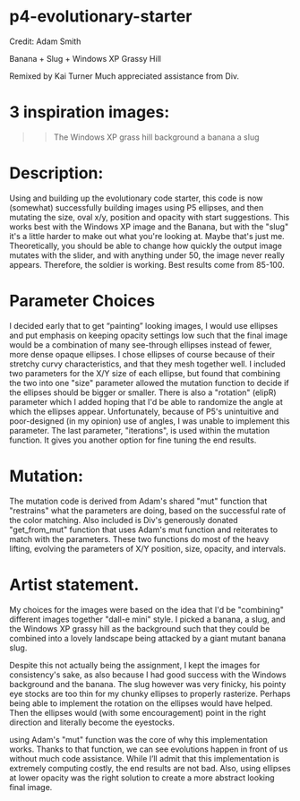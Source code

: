 # p4-evolutionary-starter

Credit: Adam Smith

Banana + Slug + Windows XP Grassy Hill

Remixed by Kai Turner
    Much appreciated assistance from Div.

# 3 inspiration images:

>> The Windows XP grass hill background
>> a banana
>> a slug

# Description:
 
Using and building up the evolutionary code starter, this code is now (somewhat) successfully building images using P5 ellipses, and then mutating the size, oval x/y, position and opacity with start suggestions. This works best with the Windows XP image and the Banana, but with the "slug" it's a little harder to make out what you're looking at. Maybe that's just me. Theoretically, you should be able to change how quickly the output image mutates with the slider, and with anything under 50, the image never really appears. Therefore, the soldier is working. Best results come from 85-100.
 
# Parameter Choices
 
I decided early that to get “painting” looking images, I would use ellipses and put emphasis on keeping opacity settings low such that the final image would be a combination of many see-through ellipses instead of fewer, more dense opaque ellipses. I chose ellipses of course because of their stretchy curvy characteristics, and that they mesh together well. I included two parameters for the X/Y size of each ellipse, but found that combining the two into one "size" parameter allowed the mutation function to decide if the ellipses should be bigger or smaller. There is also a "rotation" (elipR) parameter which I added hoping that I'd be able to randomize the angle at which the ellipses appear. Unfortunately, because of P5's unintuitive and poor-designed (in my opinion) use of angles, I was unable to implement this parameter. The last parameter, "iterations", is used within the mutation function. It gives you another option for fine tuning the end results.
 
# Mutation:
 
The mutation code is derived from Adam's shared "mut" function that "restrains" what the parameters are doing, based on the successful rate of the color matching. Also included is Div's generously donated "get_from_mut" function that uses Adam's mut function and reiterates to match with the parameters. These two functions do most of the heavy lifting, evolving the parameters of X/Y position, size, opacity, and intervals.
 
# Artist statement.
 
My choices for the images were based on the idea that I'd be "combining" different images together "dall-e mini" style. I picked a banana, a slug, and the Windows XP grassy hill as the background such that they could be combined into a lovely landscape being attacked by a giant mutant banana slug. 
 
Despite this not actually being the assignment, I kept the images for consistency's sake, as also because I had good success with the Windows background and the banana. The slug however was very finicky, his pointy eye stocks are too thin for my chunky ellipses to properly rasterize. Perhaps being able to implement the rotation on the ellipses would have helped. Then the ellipses would (with some encouragement) point in the right direction and literally become the eyestocks.
 
using Adam's "mut" function was the core of why this implementation works. Thanks to that function, we can see evolutions happen in front of us without much code assistance. While I’ll admit that this implementation is extremely computing costly, the end results are not bad. Also, using ellipses at lower opacity was the right solution to create a more abstract looking final image.